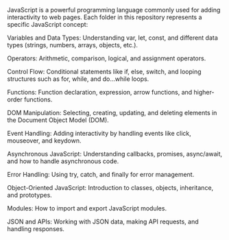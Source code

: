 JavaScript is a powerful programming language commonly used for adding interactivity to web pages.
Each folder in this repository represents a specific JavaScript concept:

Variables and Data Types: Understanding var, let, const, and different data types (strings, numbers, arrays, objects, etc.).

Operators: Arithmetic, comparison, logical, and assignment operators.

Control Flow: Conditional statements like if, else, switch, and looping structures such as for, while, and do...while loops.

Functions: Function declaration, expression, arrow functions, and higher-order functions.

DOM Manipulation: Selecting, creating, updating, and deleting elements in the Document Object Model (DOM).

Event Handling: Adding interactivity by handling events like click, mouseover, and keydown.

Asynchronous JavaScript: Understanding callbacks, promises, async/await, and how to handle asynchronous code.

Error Handling: Using try, catch, and finally for error management.

Object-Oriented JavaScript: Introduction to classes, objects, inheritance, and prototypes.

Modules: How to import and export JavaScript modules.

JSON and APIs: Working with JSON data, making API requests, and handling responses.
